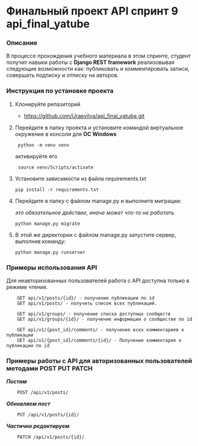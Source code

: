 # Финальный проект API спринт 9 api_final_yatube

### Описание

В процессе прохождения учебного материала в этом спринте, студент получит навыки работы с __Django REST framework__ реализовывая следующие возможности как: 
публиковать и комментировать записи, совершать подписку и отписку на авторов.


### Инструкция по установке проекта

1. Клонируйте репазиторий 
   * https://github.com/UraeviIya/api_final_yatube.git
 
2. Перейдите в папку проекта и установите командой виртуальное окружение в консоли для __OC Windows__
   
        python -m venv venv
   
   активируйте его
   
        source venv/Scripts/activate
   
 3. Установите зависимости из файла requirements.txt
 
        pip install -r requirements.txt
   
 4. Перейдите в папку с файлом manage.py и выполните миграции:
 
     _это обязательное действие, иначе может что-то не работать_
     
        python manage.py migrate
        
 5. В этой же директории с файлом manage.py запустите сервер, выполнив команду:
   
        python manage.py runserver
   
   
### Примеры использования API

Для неавторизованных пользователей работа с API доступна только в режиме чтения.

        GET api/v1/posts/{id}/ - получение публикации по id
        GET api/v1/posts/ - получить список всех публикаций.

        GET api/v1/groups/ - получение списка доступных сообществ
        GET api/v1/groups/{id}/ - получение информации о сообществе по id

        GET api/v1/{post_id}/comments/ - получение всех комментариев к публикации
        GET api/v1/{post_id}/comments/{id}/ - Получение комментария к публикации по id
        
        
 ### Примеры работы с API для авторизованных пользователей методами POST PUT PATCH
 
 
 ***Постим***
 
        POST /api/v1/posts/
 
 ***Обновляем пост***
 
        PUT /api/v1/posts/{id}/
 
 ***Частично редактируем***
 
        PATCH /api/v1/posts/{id}/